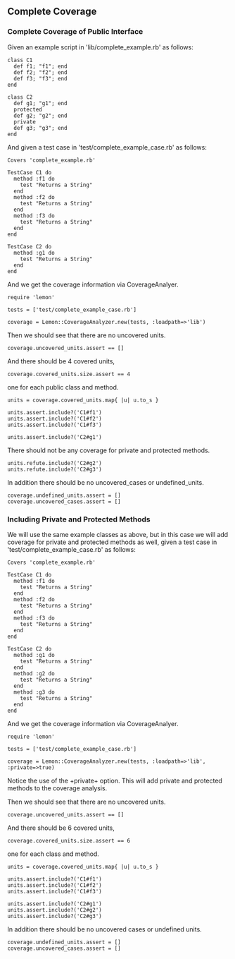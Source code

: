## Complete Coverage

### Complete Coverage of Public Interface

Given an example script in 'lib/complete_example.rb' as follows:

    class C1
      def f1; "f1"; end
      def f2; "f2"; end
      def f3; "f3"; end
    end

    class C2
      def g1; "g1"; end
      protected
      def g2; "g2"; end
      private
      def g3; "g3"; end
    end

And given a test case in 'test/complete_example_case.rb' as follows:

    Covers 'complete_example.rb'

    TestCase C1 do
      method :f1 do 
        test "Returns a String"
      end
      method :f2 do
        test "Returns a String"
      end
      method :f3 do
        test "Returns a String"
      end
    end

    TestCase C2 do
      method :g1 do
        test "Returns a String"
      end
    end

And we get the coverage information via CoverageAnalyer.

    require 'lemon'

    tests = ['test/complete_example_case.rb']

    coverage = Lemon::CoverageAnalyzer.new(tests, :loadpath=>'lib')

Then we should see that there are no uncovered units.

    coverage.uncovered_units.assert == []

And there should be 4 covered units,

    coverage.covered_units.size.assert == 4

one for each public class and method.

    units = coverage.covered_units.map{ |u| u.to_s }

    units.assert.include?('C1#f1')
    units.assert.include?('C1#f2')
    units.assert.include?('C1#f3')

    units.assert.include?('C2#g1')

There should not be any coverage for private and protected methods.

    units.refute.include?('C2#g2')
    units.refute.include?('C2#g3')

In addition there should be no uncovered_cases or undefined_units.

    coverage.undefined_units.assert = []
    coverage.uncovered_cases.assert = []

### Including Private and Protected Methods

We will use the same example classes as above, but in this case we will
add coverage for private and protected methods as well, given a test case
in 'test/complete_example_case.rb' as follows:

    Covers 'complete_example.rb'

    TestCase C1 do
      method :f1 do
        test "Returns a String"
      end
      method :f2 do
        test "Returns a String"
      end
      method :f3 do
        test "Returns a String"
      end
    end

    TestCase C2 do
      method :g1 do
        test "Returns a String"
      end
      method :g2 do
        test "Returns a String"
      end
      method :g3 do
        test "Returns a String"
      end
    end

And we get the coverage information via CoverageAnalyer.

    require 'lemon'

    tests = ['test/complete_example_case.rb']

    coverage = Lemon::CoverageAnalyzer.new(tests, :loadpath=>'lib', :private=>true)

Notice the use of the +private+ option. This will add private and protected
methods to the coverage analysis.

Then we should see that there are no uncovered units.

    coverage.uncovered_units.assert == []

And there should be 6 covered units,

    coverage.covered_units.size.assert == 6

one for each class and method.

    units = coverage.covered_units.map{ |u| u.to_s }

    units.assert.include?('C1#f1')
    units.assert.include?('C1#f2')
    units.assert.include?('C1#f3')

    units.assert.include?('C2#g1')
    units.assert.include?('C2#g2')
    units.assert.include?('C2#g3')

In addition there should be no uncovered cases or undefined units.

    coverage.undefined_units.assert = []
    coverage.uncovered_cases.assert = []

